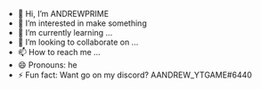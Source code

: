 - 👋 Hi, I’m ANDREWPRIME
- 👀 I’m interested in make something
- 🌱 I’m currently learning ...
- 💞️ I’m looking to collaborate on ...
- 📫 How to reach me ...
- 😄 Pronouns: he
- ⚡ Fun fact: Want go on my discord? AANDREW_YTGAME#6440
<!---
ANDREWPRIME-THELOSTSOUL/ANDREWPRIME-THELOSTSOUL is a ✨ special ✨ repository because its `README.md` (this file) appears on your GitHub profile.
You can click the Preview link to take a look at your changes.
--->
